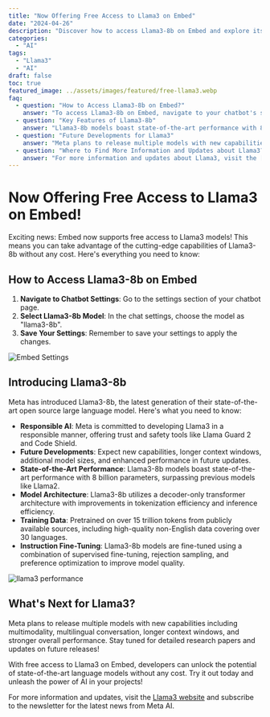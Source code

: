 ```yaml
---
title: "Now Offering Free Access to Llama3 on Embed"
date: "2024-04-26"
description: "Discover how to access Llama3-8b on Embed and explore its features and future developments. Embed now provides free access to Llama3 models, including Llama3-8b, Meta's latest generation large language model."
categories:
  - "AI"
tags:
  - "Llama3"
  - "AI"
draft: false
toc: true
featured_image: ../assets/images/featured/free-llama3.webp
faq:
  - question: "How to Access Llama3-8b on Embed?"
    answer: "To access Llama3-8b on Embed, navigate to your chatbot's settings section, select the model as 'llama3-8b', and save your settings."
  - question: "Key Features of Llama3-8b"
    answer: "Llama3-8b models boast state-of-the-art performance with 8 billion parameters, responsible AI development with trust and safety tools like Llama Guard 2 and Code Shield, decoder-only transformer architecture, training on over 15 trillion tokens from various sources including non-English data, and fine-tuning using supervised fine-tuning, rejection sampling, and preference optimization."
  - question: "Future Developments for Llama3"
    answer: "Meta plans to release multiple models with new capabilities such as multimodality, multilingual conversation support, longer context windows, and stronger overall performance. Stay updated with detailed research papers and future releases by visiting the Llama3 website and subscribing to the Meta AI newsletter."
  - question: "Where to Find More Information and Updates about Llama3?"
    answer: "For more information and updates about Llama3, visit the [Llama3 website](https://ai.meta.com/blog/meta-llama-3/) and subscribe to the newsletter for the latest news from Meta AI."
---
```




# Now Offering Free Access to Llama3 on Embed!

Exciting news: Embed now supports free access to Llama3 models! This means you can take advantage of the cutting-edge capabilities of Llama3-8b without any cost. Here's everything you need to know:

## How to Access Llama3-8b on Embed

1. **Navigate to Chatbot Settings**: Go to the settings section of your chatbot page.
2. **Select Llama3-8b Model**: In the chat settings, choose the model as "llama3-8b".
3. **Save Your Settings**: Remember to save your settings to apply the changes.

![Embed Settings](/images/free-llama3.png)

## Introducing Llama3-8b

Meta has introduced Llama3-8b, the latest generation of their state-of-the-art open source large language model. Here's what you need to know:

- **Responsible AI**: Meta is committed to developing Llama3 in a responsible manner, offering trust and safety tools like Llama Guard 2 and Code Shield.
- **Future Developments**: Expect new capabilities, longer context windows, additional model sizes, and enhanced performance in future updates.
- **State-of-the-Art Performance**: Llama3-8b models boast state-of-the-art performance with 8 billion parameters, surpassing previous models like Llama2.
- **Model Architecture**: Llama3-8b utilizes a decoder-only transformer architecture with improvements in tokenization efficiency and inference efficiency.
- **Training Data**: Pretrained on over 15 trillion tokens from publicly available sources, including high-quality non-English data covering over 30 languages.
- **Instruction Fine-Tuning**: Llama3-8b models are fine-tuned using a combination of supervised fine-tuning, rejection sampling, and preference optimization to improve model quality.

![llama3 performance](/images/meta1.png)

## What's Next for Llama3?

Meta plans to release multiple models with new capabilities including multimodality, multilingual conversation, longer context windows, and stronger overall performance. Stay tuned for detailed research papers and updates on future releases!

With free access to Llama3 on Embed, developers can unlock the potential of state-of-the-art language models without any cost. Try it out today and unleash the power of AI in your projects!

For more information and updates, visit the [Llama3 website](https://ai.meta.com/blog/meta-llama-3/) and subscribe to the newsletter for the latest news from Meta AI.